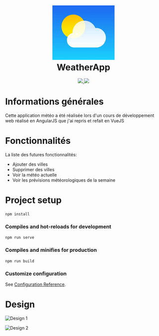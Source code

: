<h1 align="center">
  <br>
  <img src="https://github.com/LysnakeIT/Website/blob/main/src/assets/images/meteo.webp" alt="WeatherApp" width="200"></a>
  <br>
  WeatherApp
  <br>
</h1>

<p align="center">
  <a href="https://code.visualstudio.com/">
    <img src="https://img.shields.io/badge/Visual_Studio_Code-0078D4?style=for-the-badge&logo=visual%20studio%20code&logoColor=white">
  </a>
  <a href="https://vuejs.org/">
   <img src="https://img.shields.io/badge/Vue.js-35495E?style=for-the-badge&logo=vue.js&logoColor=4FC08D">
 </a>
</p>


# Informations générales

Cette application météo a été réalisée lors d'un cours de développement web réalisé en AngularJS que j'ai repris et refait en VueJS

# Fonctionnalités
La liste des futures fonctionnalités:
- Ajouter des villes
- Supprimer des villes
- Voir la météo actuelle
- Voir les prévisions météorologiques de la semaine

# Project setup
```
npm install
```

### Compiles and hot-reloads for development
```
npm run serve
```

### Compiles and minifies for production
```
npm run build
```

### Customize configuration
See [Configuration Reference](https://cli.vuejs.org/config/).

# Design
![Design 1](https://cdn.discordapp.com/attachments/764412536685723648/992171273750847518/unknown.png)

![Design 2](https://cdn.discordapp.com/attachments/764412536685723648/992171442198302840/unknown.png)
